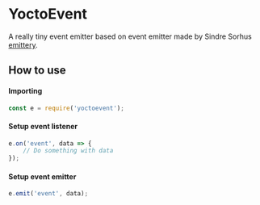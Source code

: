 # YoctoEvent

A really tiny event emitter based on event emitter made by Sindre Sorhus [emittery](https://github.com/sindresorhus/emittery).

## How to use

#### Importing
``` javascript
const e = require('yoctoevent');
```

#### Setup event listener
``` javascript
e.on('event', data => {
	// Do something with data
});
```

#### Setup event emitter
``` javascript
e.emit('event', data);
```
